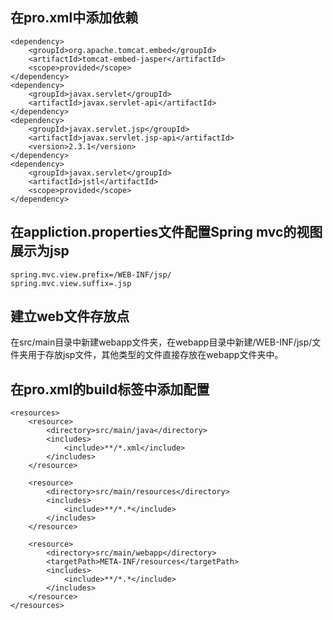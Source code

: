 
## 在pro.xml中添加依赖
``````
<dependency>
    <groupId>org.apache.tomcat.embed</groupId>
    <artifactId>tomcat-embed-jasper</artifactId>
    <scope>provided</scope>
</dependency>
<dependency>
    <groupId>javax.servlet</groupId>
    <artifactId>javax.servlet-api</artifactId>
</dependency>
<dependency>
    <groupId>javax.servlet.jsp</groupId>
    <artifactId>javax.servlet.jsp-api</artifactId>
    <version>2.3.1</version>
</dependency>
<dependency>
    <groupId>javax.servlet</groupId>
    <artifactId>jstl</artifactId>
    <scope>provided</scope>
</dependency>
``````

## 在appliction.properties文件配置Spring mvc的视图展示为jsp
``````
spring.mvc.view.prefix=/WEB-INF/jsp/
spring.mvc.view.suffix=.jsp
``````

## 建立web文件存放点

在src/main目录中新建webapp文件夹，在webapp目录中新建/WEB-INF/jsp/文件夹用于存放jsp文件，其他类型的文件直接存放在webapp文件夹中。

## 在pro.xml的build标签中添加配置
``````
<resources>
    <resource>
        <directory>src/main/java</directory>
        <includes>
            <include>**/*.xml</include>
        </includes>
    </resource>

    <resource>
        <directory>src/main/resources</directory>
        <includes>
            <include>**/*.*</include>
        </includes>
    </resource>

    <resource>
        <directory>src/main/webapp</directory>
        <targetPath>META-INF/resources</targetPath>
        <includes>
            <include>**/*.*</include>
        </includes>
    </resource>
</resources>
``````